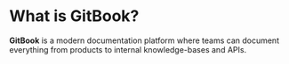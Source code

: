 # What is GitBook?

**GitBook** is a modern documentation platform where teams can document everything from products to internal knowledge-bases and APIs.

